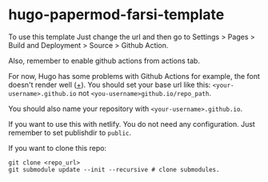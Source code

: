 # hugo-papermod-farsi-template

To use this template Just change the url and then go to Settings > Pages > Build and Deployment > Source > Github Action. 

Also, remember to enable github actions from actions tab. 

For now, Hugo has some problems with Github Actions for example, the font doesn't render well ([+](https://dev.to/github/how-to-host-a-static-nextjs-site-on-github-pages-4pe0)). You should set your base url like this:
`<your-username>.github.io` not `<you-username>github.io/repo_path`. 

You should also name your repository with `<your-username>.github.io`.

If you want to use this with netlify. You do not need any configuration. Just remember to set publishdir to `public`. 

If you want to clone this repo:
```
git clone <repo_url>
git submodule update --init --recursive # clone submodules.
```

